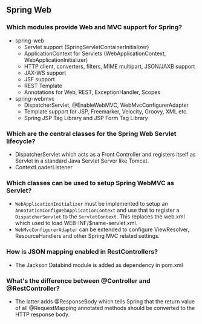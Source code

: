 
## Spring Web

### Which modules provide Web and MVC support for Spring?
* spring-web
    - Servlet support (SpringServletContainerInitializer)
    - ApplicationContext for Servlets (WebApplicationContext, WebApplicationInitializer)
    - HTTP client, converters, filters, MIME multipart, JSON/JAXB support
    - JAX-WS support
    - JSF support
    - REST Template
    - Annotations for Web, REST, ExceptionHandler, Scopes
* spring-webmvc
    - DispatcherServlet, @EnableWebMVC, WebMvcConfigurerAdapter
    - Template support for JSP, Freemarker, Velocity, Groovy, XML etc.
    - Spring JSP Tag Library and JSP Form Tag Library

### Which are the central classes for the Spring Web Servlet lifecycle?
* DispatcherServlet which acts as a Front Controller and registers
  itself as Servlet in a standard Java Servlet Server like Tomcat.
* ContextLoaderListener

### Which classes can be used to setup Spring WebMVC as Servlet?
* `WebApplicationInitializer` must be implemented to setup an `AnnotationConfigWebApplicationContext`
  and use that to register a `DispatcherServlet` to the `ServletContext`. This replaces the web.xml
  which used to load WEB-INF/$name-servlet.xml.
* `WebMvcConfigurerAdapter` can be extended to configure ViewResolver, ResourceHandlers and other
  Spring MVC related settings.

### How is JSON mapping enabled in RestControllers?
* The Jackson Databind module is added as dependency in pom.xml

### What's the difference between @Controller and @RestController?
* The latter adds @ResponseBody which tells Spring that the return value
  of all @RequestMapping annotated methods should be converted to the
  HTTP response body.
